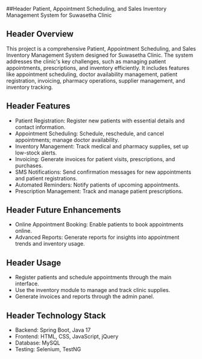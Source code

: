 ##Header Patient, Appointment Scheduling, and Sales Inventory Management System for Suwasetha Clinic

## Header Overview

This project is a comprehensive Patient, Appointment Scheduling, and Sales Inventory Management System designed for Suwasetha Clinic.
The system addresses the clinic's key challenges, such as managing patient appointments, prescriptions, and inventory efficiently. 
It includes features like appointment scheduling, doctor availability management, patient registration, invoicing, pharmacy operations, supplier management, and inventory tracking.

## Header Features

* Patient Registration: Register new patients with essential details and contact information.
* Appointment Scheduling: Schedule, reschedule, and cancel appointments; manage doctor availability.
* Inventory Management: Track medical and pharmacy supplies, set up low-stock alerts.
* Invoicing: Generate invoices for patient visits, prescriptions, and purchases.
* SMS Notifications: Send confirmation messages for new appointments and patient registrations.
* Automated Reminders: Notify patients of upcoming appointments.
* Prescription Management: Track and manage patient prescriptions.

## Header Future Enhancements

* Online Appointment Booking: Enable patients to book appointments online.
* Advanced Reports: Generate reports for insights into appointment trends and inventory usage.

## Header Usage

* Register patients and schedule appointments through the main interface.
* Use the inventory module to manage and track clinic supplies.
* Generate invoices and reports through the admin panel.

## Header Technology Stack

* Backend: Spring Boot, Java 17
* Frontend: HTML, CSS, JavaScript, jQuery
* Database: MySQL
* Testing: Selenium, TestNG
